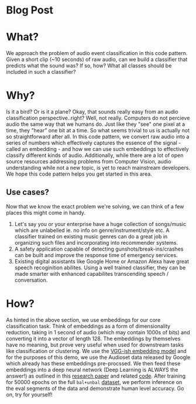 # Blog Post

# What?

We approach the problem of audio event classification in this code pattern. Given a short clip (~10 seconds) of raw audio, can we build a classifier that predicts what the sound was? If so, how? What all classes should be included in such a classifier? 

# Why?

Is it a bird? Or is it a plane? 
Okay, that sounds really easy from an audio classification perspective..right? Well, not really. Computers do not percieve audio the same way that we humans do. Just like they "see" one pixel at a time, they "hear" one bit at a time. So what seems trivial to us is actually not so straightforward after all. 
In this code pattern, we convert raw audio into a series of numbers which effectively captures the essence of the signal - called an embedding - and how we can use such embeddings to effectively classify different kinds of audio. 
Additionally, while there are a lot of open source resources addressing problems from Computer Vision, audio understanding while not a new topic, is yet to reach mainstream developers. We hope this code pattern helps you get started in this area.

## Use cases?

Now that we know the exact problem we're solving, we can think of a few places this might come in handy. 
1. Let's say you or your enterprise have a huge collection of songs/music which are unlabelled ie. no info on genre/instrument/style etc. A classifier trained on existing music genres can do a great job in organizing such files and incorporating into recommender systems. 
2. A safety application capable of detecting gunshots/break-ins/crashes can be built and improve the response time of emergency services.
3. Existing digital assistants like Google Home or Amazon Alexa have great speech recoginition abilites. Using a well trained classifier, they can be made smarter with enhanced capabilites transcending speech / conversation. 

# How?

As hinted in the above section, we use embeddings for our core classification task. Think of embeddings as a form of dimensionality reduction, taking in 1 second of audio (which may contain 1000s of bits) and converting it into a vector of length 128. The embeddings by themselves have no meaning, but prove very useful when used for downstream tasks like classification or clustering. We use the [VGG-ish embedding model](https://github.com/tensorflow/models/tree/master/research/audioset) and for the purposes of this demo, we use the Audioset data released by Google which already has these embeddings pre-procssed. 
We then feed these embeddings into a deep neural network (Deep Learning is ALWAYS the answer!) as outlined in this [research paper](https://www.researchgate.net/publication/323627323_Multi-level_Attention_Model_for_Weakly_Supervised_Audio_Classification) and related [code](https://github.com/qiuqiangkong/audioset_classification). After training for 50000 epochs on the full `bal+unbal` [dataset](https://research.google.com/audioset/download.html), we perform inference on the eval segments of the data and demonstrate human level accuracy. 
Go on, try for yourself! 
